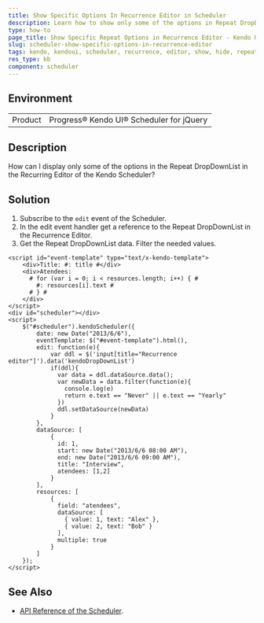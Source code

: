 ```yaml
---
title: Show Specific Options In Recurrence Editor in Scheduler
description: Learn how to show only some of the options in Repeat DropDownList in Recurrence Editor of Scheduler .
type: how-to
page_title: Show Specific Repeat Options in Recurrence Editor - Kendo UI Scheduler for jQuery
slug: scheduler-show-specific-options-in-recurrence-editor
tags: kendo, kendoui, scheduler, recurrence, editor, show, hide, repeat
res_type: kb
component: scheduler
---
```


## Environment

<table>
 <tr>
  <td>Product</td>
  <td>Progress® Kendo UI® Scheduler for jQuery</td>
 </tr>
</table>

## Description

How can I display only some of the options in the Repeat DropDownList in the Recurring Editor of the Kendo Scheduler?

## Solution

1. Subscribe to the `edit` event of the Scheduler.
1. In the edit event handler get a reference to the Repeat DropDownList in the Recurrence Editor.
1. Get the Repeat DropDownList data. Filter the needed values.

```dojo
<script id="event-template" type="text/x-kendo-template">
    <div>Title: #: title #</div>
    <div>Atendees:
      # for (var i = 0; i < resources.length; i++) { #
        #: resources[i].text #
      # } #
    </div>
</script>
<div id="scheduler"></div>
<script>
    $("#scheduler").kendoScheduler({
        date: new Date("2013/6/6"),
        eventTemplate: $("#event-template").html(),
        edit: function(e){
            var ddl = $('input[title="Recurrence editor"]').data('kendoDropDownList')
            if(ddl){
              var data = ddl.dataSource.data();
              var newData = data.filter(function(e){
                console.log(e)
                return e.text == "Never" || e.text == "Yearly"
              })           
              ddl.setDataSource(newData)   
            }
        },
        dataSource: [
            {
              id: 1,
              start: new Date("2013/6/6 08:00 AM"),
              end: new Date("2013/6/6 09:00 AM"),
              title: "Interview",
              atendees: [1,2]
            }
        ],
        resources: [
            {
              field: "atendees",
              dataSource: [
                { value: 1, text: "Alex" },
                { value: 2, text: "Bob" }
              ],
              multiple: true
            }
        ]
    });
</script>
```

## See Also

* [API Reference of the Scheduler](https://docs.telerik.com/kendo-ui/api/javascript/ui/scheduler).
